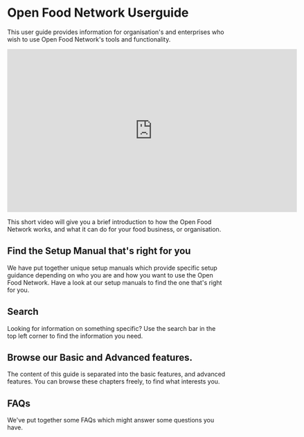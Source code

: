 # Open Food Network Userguide

This user guide provides information for organisation's and enterprises who wish to use Open Food Network's tools and functionality.

<iframe width="669" height="376" src="https://www.youtube.com/embed/eA3IcMUnU14" frameborder="0" allowfullscreen></iframe> 

This short video will give you a brief introduction to how the Open Food Network works, and what it can do for your food business, or organisation.

## Find the Setup Manual that's right for you
We have put together unique setup manuals which provide specific setup guidance depending on who you are and how you want to use the Open Food Network. Have a look at our setup manuals to find the one that's right for you. 

## Search
Looking for information on something specific? Use the search bar in the top left corner to find the information you need.

## Browse our Basic and Advanced features.
The content of this guide is separated into the basic features, and advanced features. You can browse these chapters freely, to find what interests you.

## FAQs
We've put together some FAQs which might answer some questions you have.
